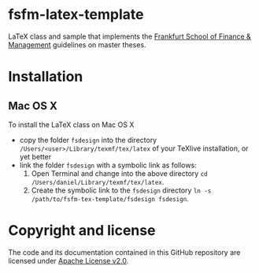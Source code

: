 # fsfm-latex-template
LaTeX class and sample that implements the [Frankfurt School of Finance & Management](http://fs.de) guidelines on master theses.
# Installation

## Mac OS X
To install the LaTeX class on Mac OS X
* copy the folder `fsdesign` into the directory `/Users/<user>/Library/texmf/tex/latex` of your TeXlive installation, or yet better
* link the folder `fsdesign` with a symbolic link as follows:
   1. Open Terminal and change into the above directory `cd /Users/daniel/Library/texmf/tex/latex`.
   2. Create the symbolic link to the `fsdesign` directory `ln -s /path/to/fsfm-tex-template/fsdesign fsdesign`.

# Copyright and license
The code and its documentation contained in this GitHub repository are licensed under [Apache License v2.0](LICENSE).
